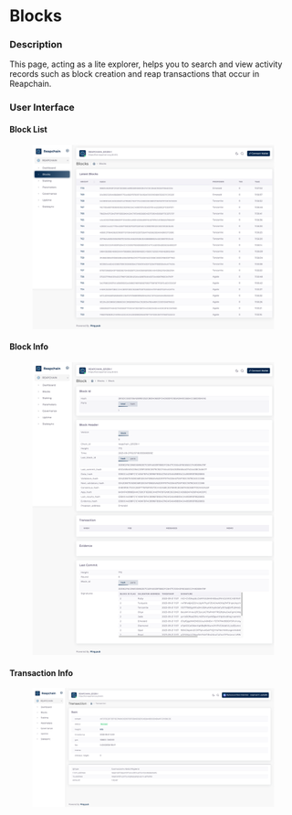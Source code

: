 # Blocks

### Description

This page, acting as a lite explorer, helps you to search and view activity records such as block creation and reap transactions that occur in Reapchain.

### User Interface

#### Block List

<figure><img src="../../../.gitbook/assets/image (1) (1) (1) (1).png" alt=""><figcaption></figcaption></figure>

#### Block Info

<figure><img src="../../../.gitbook/assets/image (2) (1) (1).png" alt=""><figcaption></figcaption></figure>

#### Transaction Info

<figure><img src="../../../.gitbook/assets/image (3) (1) (1).png" alt=""><figcaption></figcaption></figure>
